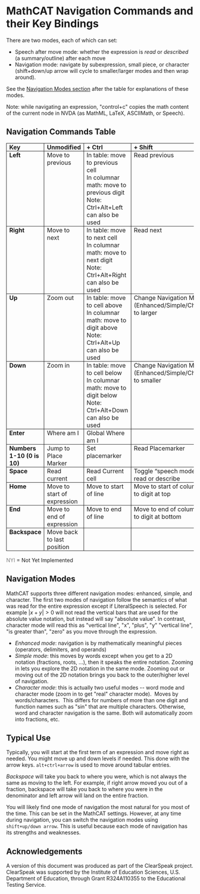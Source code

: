 # MathCAT Navigation Commands and their Key Bindings

There are two modes, each of which can set:
* Speech after move mode: whether the expression is <i>read</i> or <i>described</i>
(a summary/outline) after each move
* Navigation mode: navigate by subexpression, small piece, or
character (shift+down/up arrow will cycle to smaller/larger modes and then wrap
around).

See the [Navigation Modes section](#navigation-modes) after the table for explanations of these modes.

Note: while navigating an expression, "control+c" copies the math content of the current node in NVDA (as MathML, LaTeX, ASCIIMath, or Speech).



## Navigation Commands Table
<table class=MsoTableGrid border=1 cellspacing=0 cellpadding=0
 style='border-collapse:collapse;border:none'>
 <thead>
  <tr style='page-break-inside:avoid'>
   <td valign=top style='border:solid 1.0pt;padding:0in 5.4pt 0in 5.4pt'>
   <a
   name="Table_of_Keybindings"><b>Key</b></a>
   </td>
   <td valign=top style='border:solid 1.0pt;border-left:none;
   padding:0in 5.4pt 0in 5.4pt'>
   <b>Unmodified</b>
   </td>
   <td valign=top style='border:solid 1.0pt;border-left:none;
   padding:0in 5.4pt 0in 5.4pt'>
   <b>+ Ctrl</b>
   </td>
   <td valign=top style='border:solid 1.0pt;border-left:none;
   padding:0in 5.4pt 0in 5.4pt'>
   <b>+ Shift</b>
   </td>
   <td valign=top style='border:solid 1.0pt;border-left:none;
   padding:0in 5.4pt 0in 5.4pt'>
   <b>+Cntrl+Shift</b>
   </td>
  </tr>
 </thead>
 <tr style='page-break-inside:avoid'>
  <td valign=top style='border:solid 1.0pt;border-top:none;
  padding:0in 5.4pt 0in 5.4pt'>
  <b>Left</b>
  </td>
  <td valign=top style='border-top:none;border-left:none;border-bottom:solid 1.0pt;
  border-right:solid 1.0pt;padding:0in 5.4pt 0in 5.4pt'>
  Move to
  previous
  </td>
  <td valign=top style='border-top:none;border-left:none;border-bottom:solid 1.0pt;
  border-right:solid 1.0pt;padding:0in 5.4pt 0in 5.4pt'>
  In table: move to previous cell<br/>
  In columnar math: move to previous digit<br/>
  Note: Ctrl+Alt+Left can also be used
  </td>
  <td valign=top style='border-top:none;border-left:none;border-bottom:solid 1.0pt;
  border-right:solid 1.0pt;padding:0in 5.4pt 0in 5.4pt'>
  Read previous
  </td>
  <td valign=top style='border-top:none;border-left:none;border-bottom:solid 1.0pt;
  border-right:solid 1.0pt;padding:0in 5.4pt 0in 5.4pt'>
  Describe
  previous
  </td>
 </tr>
 <tr style='page-break-inside:avoid'>
  <td valign=top style='border:solid 1.0pt;border-top:none;
  padding:0in 5.4pt 0in 5.4pt'>
  <b>Right</b>
  </td>
  <td valign=top style='border-top:none;border-left:none;border-bottom:solid 1.0pt;
  border-right:solid 1.0pt;padding:0in 5.4pt 0in 5.4pt'>
  Move to next 
  </td>
  <td valign=top style='border-top:none;border-left:none;border-bottom:solid 1.0pt;
  border-right:solid 1.0pt;padding:0in 5.4pt 0in 5.4pt'>
  In table: move to next cell<br/>
  In columnar math: move to next digit<br/>
  Note: Ctrl+Alt+Right can also be used
  </td>
  <td valign=top style='border-top:none;border-left:none;border-bottom:solid 1.0pt;
  border-right:solid 1.0pt;padding:0in 5.4pt 0in 5.4pt'>
  Read next
  </td>
  <td valign=top style='border-top:none;border-left:none;border-bottom:solid 1.0pt;
  border-right:solid 1.0pt;padding:0in 5.4pt 0in 5.4pt'>
  Describe next
  </td>
 </tr>
 <tr style='page-break-inside:avoid'>
  <td valign=top style='border:solid 1.0pt;border-top:none;
  padding:0in 5.4pt 0in 5.4pt'>
  <b>Up</b>
  </td>
  <td valign=top style='border-top:none;border-left:none;border-bottom:solid 1.0pt;
  border-right:solid 1.0pt;padding:0in 5.4pt 0in 5.4pt'>
  Zoom out
  </td>
  <td valign=top style='border-top:none;border-left:none;border-bottom:solid 1.0pt;
  border-right:solid 1.0pt;padding:0in 5.4pt 0in 5.4pt'>
  In table: move to cell above<br/>
  In columnar math: move to digit above<br/>
  Note: Ctrl+Alt+Up can also be used
  </td>
  <td valign=top style='border-top:none;border-left:none;border-bottom:solid 1.0pt;
  border-right:solid 1.0pt;padding:0in 5.4pt 0in 5.4pt'>
  Change
  Navigation Mode (Enhanced/Simple/Character) to larger
  </td>
  <td valign=top style='border-top:none;border-left:none;border-bottom:solid 1.0pt;
  border-right:solid 1.0pt;padding:0in 5.4pt 0in 5.4pt'>
  Zoom out all
  the way
  </td>
 </tr>
 <tr style='page-break-inside:avoid'>
  <td valign=top style='border:solid 1.0pt;border-top:none;
  padding:0in 5.4pt 0in 5.4pt'>
  <b>Down</b>
  </td>
  <td valign=top style='border-top:none;border-left:none;border-bottom:solid 1.0pt;
  border-right:solid 1.0pt;padding:0in 5.4pt 0in 5.4pt'>
  Zoom in 
  </td>
  <td valign=top style='border-top:none;border-left:none;border-bottom:solid 1.0pt;
  border-right:solid 1.0pt;padding:0in 5.4pt 0in 5.4pt'>
  In table: move to cell below<br/>
  In columnar math: move to digit below<br/>
  Note: Ctrl+Alt+Down can also be used
  </td>
  <td valign=top style='border-top:none;border-left:none;border-bottom:solid 1.0pt;
  border-right:solid 1.0pt;padding:0in 5.4pt 0in 5.4pt'>
  Change
  Navigation Mode (Enhanced/Simple/Character) to smaller
  </td>
  <td valign=top style='border-top:none;border-left:none;border-bottom:solid 1.0pt;
  border-right:solid 1.0pt;padding:0in 5.4pt 0in 5.4pt'>
  Zoom in all
  the way
  </td>
 </tr>
 <tr style='page-break-inside:avoid'>
  <td valign=top style='border:solid 1.0pt;border-top:none;
  padding:0in 5.4pt 0in 5.4pt'>
  <b>Enter</b>
  </td>
  <td valign=top style='border-top:none;border-left:none;border-bottom:solid 1.0pt;
  border-right:solid 1.0pt;padding:0in 5.4pt 0in 5.4pt'>
  Where am I
  </td>
  <td valign=top style='border-top:none;border-left:none;border-bottom:solid 1.0pt;
  border-right:solid 1.0pt;padding:0in 5.4pt 0in 5.4pt'>
  Global Where
  am I
  </td>
  <td valign=top style='border-top:none;border-left:none;border-bottom:solid 1.0pt;
  border-right:solid 1.0pt;padding:0in 5.4pt 0in 5.4pt'>
  &nbsp;
  </td>
  <td valign=top style='border-top:none;border-left:none;border-bottom:solid 1.0pt;
  border-right:solid 1.0pt;padding:0in 5.4pt 0in 5.4pt'>
  &nbsp;
  </td>
 </tr>
 <tr style='page-break-inside:avoid'>
  <td valign=top style='border:solid 1.0pt;border-top:none;
  padding:0in 5.4pt 0in 5.4pt'>
  <b>Numbers<br>
  1-10 (0 is 10)</b>
  </td>
  <td valign=top style='border-top:none;border-left:none;border-bottom:solid 1.0pt;
  border-right:solid 1.0pt;padding:0in 5.4pt 0in 5.4pt'>
  Jump to Place
  Marker
  </td>
  <td valign=top style='border-top:none;border-left:none;border-bottom:solid 1.0pt;
  border-right:solid 1.0pt;padding:0in 5.4pt 0in 5.4pt'>
  Set
  placemarker
  </td>
  <td valign=top style='border-top:none;border-left:none;border-bottom:solid 1.0pt;
  border-right:solid 1.0pt;padding:0in 5.4pt 0in 5.4pt'>
  Read
  Placemarker
  </td>
  <td valign=top style='border-top:none;border-left:none;border-bottom:solid 1.0pt;
  border-right:solid 1.0pt;padding:0in 5.4pt 0in 5.4pt'>
  Describe
  Placemarker
  </td>
 </tr>
 <tr style='page-break-inside:avoid'>
  <td valign=top style='border:solid 1.0pt;border-top:none;
  padding:0in 5.4pt 0in 5.4pt'>
  <b>Space</b>
  </td>
  <td valign=top style='border-top:none;border-left:none;border-bottom:solid 1.0pt;
  border-right:solid 1.0pt;padding:0in 5.4pt 0in 5.4pt'>
  Read current
  </td>
  <td valign=top style='border-top:none;border-left:none;border-bottom:solid 1.0pt;
  border-right:solid 1.0pt;padding:0in 5.4pt 0in 5.4pt'>
  Read Current
  cell
  </td>
  <td valign=top style='border-top:none;border-left:none;border-bottom:solid 1.0pt;
  border-right:solid 1.0pt;padding:0in 5.4pt 0in 5.4pt'>
  Toggle
  “speech mode” to read or describe
  </td>
  <td valign=top style='border-top:none;border-left:none;border-bottom:solid 1.0pt;
  border-right:solid 1.0pt;padding:0in 5.4pt 0in 5.4pt'>
  Describe
  current
  </td>
 </tr>
 <tr style='page-break-inside:avoid'>
  <td valign=top style='border:solid 1.0pt;border-top:none;
  padding:0in 5.4pt 0in 5.4pt'>
  <b>Home</b>
  </td>
  <td valign=top style='border-top:none;border-left:none;border-bottom:solid 1.0pt;
  border-right:solid 1.0pt;padding:0in 5.4pt 0in 5.4pt'>
  Move to start
  of expression
  </td>
  <td valign=top style='border-top:none;border-left:none;border-bottom:solid 1.0pt;
  border-right:solid 1.0pt;padding:0in 5.4pt 0in 5.4pt'>
  Move to start
  of line
  </td>
  <td valign=top style='border-top:none;border-left:none;border-bottom:solid 1.0pt;
  border-right:solid 1.0pt;padding:0in 5.4pt 0in 5.4pt'>
  Move to start
  of column
  Move to digit
  at top
  </td>
  <td valign=top style='border-top:none;border-left:none;border-bottom:solid 1.0pt;
  border-right:solid 1.0pt;padding:0in 5.4pt 0in 5.4pt'>
  NYI: Read from start of expression</span>
  </td>
 </tr>
 <tr style='page-break-inside:avoid'>
  <td valign=top style='border:solid 1.0pt;border-top:none;
  padding:0in 5.4pt 0in 5.4pt'>
  <b>End</b>
  </td>
  <td valign=top style='border-top:none;border-left:none;border-bottom:solid 1.0pt;
  border-right:solid 1.0pt;padding:0in 5.4pt 0in 5.4pt'>
  Move to end
  of expression
  </td>
  <td valign=top style='border-top:none;border-left:none;border-bottom:solid 1.0pt;
  border-right:solid 1.0pt;padding:0in 5.4pt 0in 5.4pt'>
  Move to end
  of line
  </td>
  <td valign=top style='border-top:none;border-left:none;border-bottom:solid 1.0pt;
  border-right:solid 1.0pt;padding:0in 5.4pt 0in 5.4pt'>
  Move to end
  of column
  Move to digit
  at bottom
  </td>
  <td valign=top style='border-top:none;border-left:none;border-bottom:solid 1.0pt;
  border-right:solid 1.0pt;padding:0in 5.4pt 0in 5.4pt'>
  NYI: Read to end of expression</span>
  </td>
 </tr>
 <tr style='page-break-inside:avoid'>
  <td valign=top style='border:solid 1.0pt;border-top:none;
  padding:0in 5.4pt 0in 5.4pt'>
  <b>Backspace</b>
  </td>
  <td valign=top style='border-top:none;border-left:none;border-bottom:solid 1.0pt;
  border-right:solid 1.0pt;padding:0in 5.4pt 0in 5.4pt'>
  Move back to
  last position
  </td>
  <td valign=top style='border-top:none;border-left:none;border-bottom:solid 1.0pt;
  border-right:solid 1.0pt;padding:0in 5.4pt 0in 5.4pt'>
  &nbsp;
  </td>
  <td valign=top style='border-top:none;border-left:none;border-bottom:solid 1.0pt;
  border-right:solid 1.0pt;padding:0in 5.4pt 0in 5.4pt'>
  &nbsp;
  </td>
  <td valign=top style='border-top:none;border-left:none;border-bottom:solid 1.0pt;
  border-right:solid 1.0pt;padding:0in 5.4pt 0in 5.4pt'>
  <p style='margin-bottom:0in;line-height:normal;page-break-after:
  avoid'>&nbsp; </p>
  </td>
 </tr>
</table>

<span style='color:gray'>NYI</span> = Not Yet Implemented

## Navigation Modes

MathCAT supports three different navigation modes: enhanced, simple, and character. The first two modes of navigation follow the semantics of what was read for the entire expression except if LiteralSpeech is selected. For example $|x+y| > 0$ will not read the vertical bars that are used for the absolute value notation, but instead will say "absolute value". In contrast, character mode will read this as "vertical line", "x", "plus", "y" "vertical line", "is greater than", "zero" as you move through the expression.

* _Enhanced mode_: navigation is by mathematically meaningful pieces (operators, delimiters, and operands)
* _Simple mode_: this moves by words except when you get to a
    2D notation (fractions, roots, ...), then it speaks the entire notation.
    Zooming in lets you explore the 2D notation in the same mode. Zooming out or
    moving out of the 2D notation brings you back to the outer/higher level of
    navigation.
* _Character mode_: this is actually two useful modes --
    word mode and character mode (zoom in to get &quot;real&quot; character mode).
    &nbsp;Moves by words/characters. &nbsp;This differs for numbers of more than
    one digit and function names such as &quot;sin&quot; that are multiple
    characters. Otherwise, word and character navigation is the same. Both will
    automatically zoom into fractions, etc.

## Typical Use

Typically, you will start at the first term of an expression and move right as needed.
You might move up and down levels if needed. This done with the arrow keys.
`alt+ctrl+arrow` is used to move around tabular entries.

<i>Backspace</i> will take you back to where you were, which
is not always the same as moving to the left. For example, if right arrow moved
you out of a fraction, backspace will take you back to where you were in the
denominator and left arrow will land on the entire fraction.

You will likely find one mode of navigation the most natural for you most of the time.
This can be set in the MathCAT settings.
However, at any time during navigation, you can switch the navigation modes using `shift+up/down arrow`.
This is useful because each mode of navigation has its strengths and weaknesses.

## Acknowledgements
A version of this document was produced as part of the ClearSpeak project.
ClearSpeak was supported by the Institute of Education Sciences, U.S. Department of Education, through Grant R324A110355 to the Educational Testing Service. 
